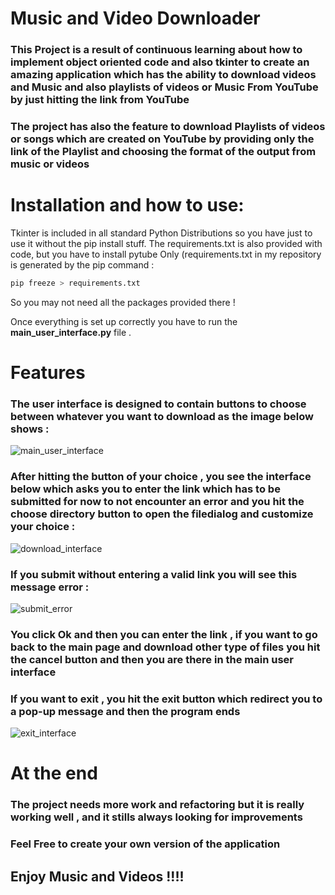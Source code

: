 # Music and Video Downloader
### This Project is a result of continuous learning about how to implement object oriented code and also tkinter to create an amazing application which has the ability to download videos and Music and also playlists of videos or Music From YouTube by just hitting the link from YouTube
### The project has also the feature to download Playlists of videos or songs which are created on YouTube by providing only the link of the Playlist and choosing the format of the output from music or videos
# Installation and how to use:
Tkinter is included in all standard Python Distributions so you have just to use it without the pip install stuff.
The requirements.txt is also provided with code, but you have to install pytube Only (requirements.txt in my repository is generated by the pip command :
```Python
pip freeze > requirements.txt
```
So you may not need all the packages provided there !

Once everything is set up correctly you have to run the **main_user_interface.py** file .
# Features
### The user interface is designed to contain buttons to choose between whatever you want to download as the image below shows :
![main_user_interface](https://user-images.githubusercontent.com/76720983/201758675-28fbcd5d-1347-4178-b184-14820b9db68d.png)

### After hitting the button of your choice , you see the interface below which asks you to enter the link which has to be submitted for now to not encounter an error and you hit the choose directory button to open the filedialog and customize your choice :
![download_interface](https://user-images.githubusercontent.com/76720983/201759082-5ca06598-26d9-4c84-9395-6dfb825f58b5.png)

### If you submit without entering a valid link you will see this message error : 
![submit_error](https://user-images.githubusercontent.com/76720983/201759170-62d065b8-bd2b-499f-992e-490986a4f21f.png)
### You click Ok and then you can enter the link , if you want to go back to the main page and download other type of files you hit the cancel button and then you are there in the main user interface 

### If you want to exit , you hit the exit button which redirect you to a pop-up message and then the program ends 
![exit_interface](https://user-images.githubusercontent.com/76720983/201759279-c6bdd370-1720-467a-aa88-9c6d8835dbd5.png)


# At the end 
### The project needs more work and refactoring but it is really working well , and it stills always looking for improvements
### Feel Free to create your own version of the application
## Enjoy Music and Videos !!!!
